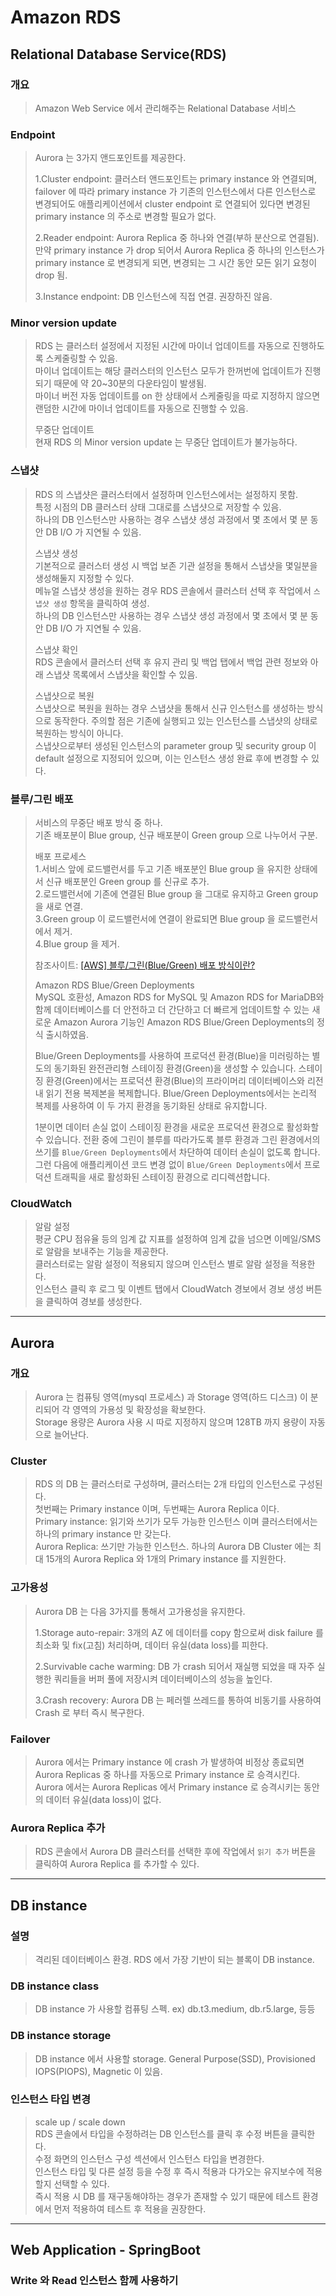 # Amazon RDS

## Relational Database Service(RDS)
### 개요
> Amazon Web Service 에서 관리해주는 Relational Database 서비스

### Endpoint
> Aurora 는 3가지 앤드포인트를 제공한다.
>
> 1.Cluster endpoint: 클러스터 앤드포인트는 primary instance 와 연결되며,
> failover 에 따라 primary instance 가 기존의 인스턴스에서 다른 인스턴스로 변경되어도 애플리케이션에서 cluster endpoint 로 연결되어 있다면
> 변경된 primary instance 의 주소로 변경할 필요가 없다.
>
> 2.Reader endpoint: Aurora Replica 중 하나와 연결(부하 분산으로 연결됨). 만약 primary instance 가 drop 되어서 Aurora Replica 중 하나의
> 인스턴스가 primary instance 로 변경되게 되면, 변경되는 그 시간 동안 모든 읽기 요청이 drop 됨.
>
> 3.Instance endpoint: DB 인스턴스에 직접 연결. 권장하진 않음.

### Minor version update
> RDS 는 클러스터 설정에서 지정된 시간에 마이너 업데이트를 자동으로 진행하도록 스케줄링할 수 있음.  
> 마이너 업데이트는 해당 클러스터의 인스턴스 모두가 한꺼번에 업데이트가 진행되기 때문에 약 20~30분의 다운타임이 발생됨.  
> 마이너 버전 자동 업데이트를 on 한 상태에서 스케줄링을 따로 지정하지 않으면 랜덤한 시간에 마이너 업데이트를 자동으로 진행할 수 있음.  
> 
> 무중단 업데이트  
> 현재 RDS 의 Minor version update 는 무중단 업데이트가 불가능하다.  

### 스냅샷
> RDS 의 스냅샷은 클러스터에서 설정하며 인스턴스에서는 설정하지 못함.  
> 특정 시점의 DB 클러스터 상태 그대로를 스냅샷으로 저장할 수 있음.  
> 하나의 DB 인스턴스만 사용하는 경우 스냅샷 생성 과정에서 몇 초에서 몇 분 동안 DB I/O 가 지연될 수 있음.  
> 
> 스냅샷 생성  
> 기본적으로 클러스터 생성 시 백업 보존 기관 설정을 통해서 스냅샷을 몇일분을 생성해둘지 지정할 수 있다.    
> 메뉴얼 스냅샷 생성을 원하는 경우 RDS 콘솔에서 클러스터 선택 후 작업에서 `스냅샷 생성` 항목을 클릭하여 생성.  
> 하나의 DB 인스턴스만 사용하는 경우 스냅샷 생성 과정에서 몇 초에서 몇 분 동안 DB I/O 가 지연될 수 있음.
> 
> 스냅샷 확인  
> RDS 콘솔에서 클러스터 선택 후 유지 관리 및 백업 탭에서 백업 관련 정보와 아래 스냅샷 목록에서 스냅샷을 확인할 수 있음.  
> 
> 스냅샷으로 복원  
> 스냅샷으로 복원을 원하는 경우 스냅샷을 통해서 신규 인스턴스를 생성하는 방식으로 동작한다. 주의할 점은 기존에 실행되고 있는 인스턴스를 스냅샷의 상태로 복원하는 방식이 아니다.  
> 스냅샷으로부터 생성된 인스턴스의 parameter group 및 security group 이 default 설정으로 지정되어 있으며, 이는 인스턴스 생성 완료 후에 변경할 수 있다.

### 블루/그린 배포
> 서비스의 무중단 배포 방식 중 하나.  
> 기존 배포분이 Blue group, 신규 배포분이 Green group 으로 나누어서 구분.
>
> 배포 프로세스  
> 1.서비스 앞에 로드밸런서를 두고 기존 배포분인 Blue group 을 유지한 상태에서 신규 배포분인 Green group 를 신규로 추가.  
> 2.로드밸런서에 기존에 연결된 Blue group 을 그대로 유지하고 Green group 을 새로 연결.   
> 3.Green group 이 로드밸런서에 연결이 완료되면 Blue group 을 로드밸런서에서 제거.   
> 4.Blue group 을 제거.
>
> 참조사이트: [[AWS] 블루/그린(Blue/Green) 배포 방식이란?](https://devlog-wjdrbs96.tistory.com/300)
>
> Amazon RDS Blue/Green Deployments  
> MySQL 호환성, Amazon RDS for MySQL 및 Amazon RDS for MariaDB와 함께 데이터베이스를 더 안전하고 더 간단하고 더 빠르게 업데이트할 수 있는
> 새로운 Amazon Aurora 기능인 Amazon RDS Blue/Green Deployments의 정식 출시하였음.
>
> Blue/Green Deployments를 사용하여 프로덕션 환경(Blue)을 미러링하는 별도의 동기화된 완전관리형 스테이징 환경(Green)을 생성할 수 있습니다.
> 스테이징 환경(Green)에서는 프로덕션 환경(Blue)의 프라이머리 데이터베이스와 리전 내 읽기 전용 복제본을 복제합니다.
> Blue/Green Deployments에서는 논리적 복제를 사용하여 이 두 가지 환경을 동기화된 상태로 유지합니다.
>
> 1분이면 데이터 손실 없이 스테이징 환경을 새로운 프로덕션 환경으로 활성화할 수 있습니다.
> 전환 중에 그린이 블루를 따라가도록 블루 환경과 그린 환경에서의 쓰기를 `Blue/Green Deployments`에서 차단하여 데이터 손실이 없도록 합니다.
> 그런 다음에 애플리케이션 코드 변경 없이 `Blue/Green Deployments`에서 프로덕션 트래픽을 새로 활성화된 스테이징 환경으로 리디렉션합니다.

### CloudWatch
> 알람 설정  
> 평균 CPU 점유율 등의 임계 값 지표를 설정하여 임계 값을 넘으면 이메일/SMS 로 알람을 보내주는 기능을 제공한다.  
> 클러스터로는 알람 설정이 적용되지 않으며 인스턴스 별로 알람 설정을 적용한다.  
> 인스턴스 클릭 후 로그 및 이벤트 탭에서 CloudWatch 경보에서 경보 생성 버튼을 클릭하여 경보를 생성한다.

---

## Aurora
### 개요
> Aurora 는 컴퓨팅 영역(mysql 프로세스) 과 Storage 영역(하드 디스크) 이 분리되어 각 영역의 가용성 및 확장성을 확보한다.    
> Storage 용량은 Aurora 사용 시 따로 지정하지 않으며 128TB 까지 용량이 자동으로 늘어난다.

### Cluster
> RDS 의 DB 는 클러스터로 구성하며, 클러스터는 2개 타입의 인스턴스로 구성된다.  
> 첫번째는 Primary instance 이며, 두번째는 Aurora Replica 이다.   
> Primary instance: 읽기와 쓰기가 모두 가능한 인스턴스 이며 클러스터에서는 하나의 primary instance 만 갖는다.    
> Aurora Replica: 쓰기만 가능한 인스턴스. 하나의 Aurora DB Cluster 에는 최대 15개의 Aurora Replica 와 1개의 Primary instance 를 지원한다.

### 고가용성
> Aurora DB 는 다음 3가지를 통해서 고가용성을 유지한다.
> 
> 1.Storage auto-repair: 3개의 AZ 에 데이터를 copy 함으로써 disk failure 를 최소화 및 fix(고침) 처리하며,
> 데이터 유실(data loss)를 피한다.
> 
> 2.Survivable cache warming: DB 가 crash 되어서 재실행 되었을 때 자주 실행한 쿼리들을 버퍼 풀에 저장시켜 데이터베이스의
> 성능을 높인다.
> 
> 3.Crash recovery: Aurora DB 는 페러렐 쓰레드를 통하여 비동기를 사용하여 Crash 로 부터 즉시 복구한다.  

### Failover
> Aurora 에서는 Primary instance 에 crash 가 발생하여 비정상 종료되면 Aurora Replicas 중 하나를 자동으로 Primary instance 로 승격시킨다.  
> Aurora 에서는 Aurora Replicas 에서 Primary instance 로 승격시키는 동안의 데이터 유실(data loss)이 없다.  

### Aurora Replica 추가
> RDS 콘솔에서 Aurora DB 클러스터를 선택한 후에 작업에서 `읽기 추가` 버튼을 클릭하여 Aurora Replica 를 추가할 수 있다.  

---

## DB instance
### 설명
> 격리된 데이터베이스 환경. RDS 에서 가장 기반이 되는 블록이 DB instance.

### DB instance class
> DB instance 가 사용할 컴퓨팅 스펙. ex) db.t3.medium, db.r5.large, 등등 

### DB instance storage
> DB instance 에서 사용할 storage. General Purpose(SSD), Provisioned IOPS(PIOPS), Magnetic 이 있음.

### 인스턴스 타입 변경
> scale up / scale down  
> RDS 콘솔에서 타입을 수정하려는 DB 인스턴스를 클릭 후 수정 버튼을 클릭한다.    
> 수정 화면의 인스턴스 구성 섹션에서 인스턴스 타입을 변경한다.  
> 인스턴스 타입 및 다른 설정 등을 수정 후 즉시 적용과 다가오는 유지보수에 적용할지 선택할 수 있다.  
> 즉시 적용 시 DB 를 재구동해야하는 경우가 존재할 수 있기 때문에 테스트 환경에서 먼저 적용하여 테스트 후 적용을 권장한다.

---

## Web Application - SpringBoot
### Write 와 Read 인스턴스 함께 사용하기
> 
